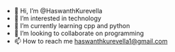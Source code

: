 - 👋 Hi, I’m @HaswanthKurevella
- 👀 I’m interested in technology
- 🌱 I’m currently learning cpp and python
- 💞️ I’m looking to collaborate on programming
- 📫 How to reach me haswanthkurevella1@gmail.com

<!---
HaswanthKurevella/HaswanthKurevella is a ✨ special ✨ repository because its `README.md` (this file) appears on your GitHub profile.
You can click the Preview link to take a look at your changes.
--->
